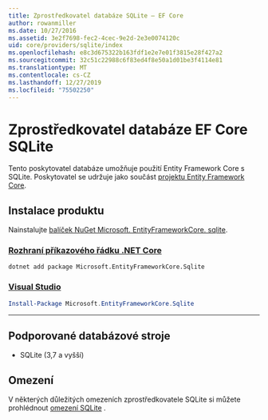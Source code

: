 ```yaml
---
title: Zprostředkovatel databáze SQLite – EF Core
author: rowanmiller
ms.date: 10/27/2016
ms.assetid: 3e2f7698-fec2-4cec-9e2d-2e3e0074120c
uid: core/providers/sqlite/index
ms.openlocfilehash: e8c3d675322b163fdf1e2e7e01f3815e28f427a2
ms.sourcegitcommit: 32c51c22988c6f83ed4f8e50a1d01be3f4114e81
ms.translationtype: MT
ms.contentlocale: cs-CZ
ms.lasthandoff: 12/27/2019
ms.locfileid: "75502250"
---
```

# <a name="sqlite-ef-core-database-provider"></a>Zprostředkovatel databáze EF Core SQLite

Tento poskytovatel databáze umožňuje použití Entity Framework Core s SQLite. Poskytovatel se udržuje jako součást [projektu Entity Framework Core](https://github.com/aspnet/EntityFrameworkCore).

## <a name="install"></a>Instalace produktu

Nainstalujte [balíček NuGet Microsoft. EntityFrameworkCore. sqlite](https://www.nuget.org/packages/Microsoft.EntityFrameworkCore.Sqlite/).

### <a name="net-core-clitabdotnet-core-cli"></a>[Rozhraní příkazového řádku .NET Core](#tab/dotnet-core-cli)

```dotnetcli
dotnet add package Microsoft.EntityFrameworkCore.Sqlite
```

### <a name="visual-studiotabvs"></a>[Visual Studio](#tab/vs)

``` powershell
Install-Package Microsoft.EntityFrameworkCore.Sqlite
```

***

## <a name="supported-database-engines"></a>Podporované databázové stroje

* SQLite (3,7 a vyšší)

## <a name="limitations"></a>Omezení

V některých důležitých omezeních zprostředkovatele SQLite si můžete prohlédnout [omezení SQLite](limitations.md) .

